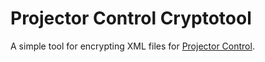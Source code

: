 # Projector Control Cryptotool
A simple tool for encrypting XML files for [Projector Control](https://github.com/djmol/projector-control).
